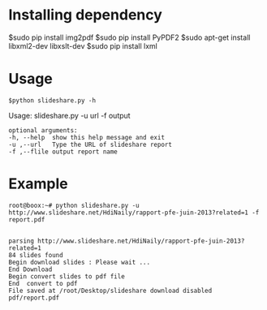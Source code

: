 

Installing dependency
=====================
$sudo pip install img2pdf
$sudo pip install PyPDF2
$sudo apt-get install libxml2-dev libxslt-dev
$sudo pip install lxml

Usage
=====================

    $python slideshare.py -h
    

Usage: 
 slideshare.py -u url -f output
	
    optional arguments:
    -h, --help  show this help message and exit
    -u ,--url   Type the URL of slideshare report
    -f ,--flile output report name

Example
=======
	 
    root@boox:~# python slideshare.py -u http://www.slideshare.net/HdiNaily/rapport-pfe-juin-2013?related=1 -f report.pdf


	parsing http://www.slideshare.net/HdiNaily/rapport-pfe-juin-2013?related=1
	84 slides found
	Begin download slides : Please wait ...
	End Download
	Begin convert slides to pdf file
	End  convert to pdf
	File saved at /root/Desktop/slideshare download disabled pdf/report.pdf

    
